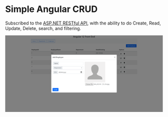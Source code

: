 
# Simple Angular CRUD
Subscribed to the [ASP.NET RESTful API](https://github.com/GeorgeIlincuta/DotNetAngularCRUD), with the ability to do Create, Read, Update, Delete, search, and filtering.

![](app03.png)
